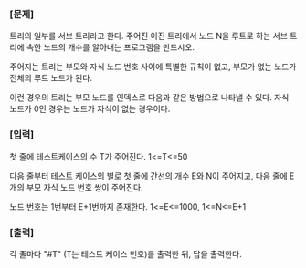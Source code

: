 ### [문제]
트리의 일부를 서브 트리라고 한다. 주어진 이진 트리에서 노드 N을 루트로 하는 서브 트리에 속한 노드의 개수를 알아내는 프로그램을 만드시오.

주어지는 트리는 부모와 자식 노드 번호 사이에 특별한 규칙이 없고, 부모가 없는 노드가 전체의 루트 노드가 된다.

이런 경우의 트리는 부모 노드를 인덱스로 다음과 같은 방법으로 나타낼 수 있다. 자식 노드가 0인 경우는 노드가 자식이 없는 경우이다.



### [입력]

첫 줄에 테스트케이스의 수 T가 주어진다. 1<=T<=50

다음 줄부터 테스트 케이스의 별로 첫 줄에 간선의 개수 E와 N이 주어지고, 다음 줄에 E개의 부모 자식 노드 번호 쌍이 주어진다.

노드 번호는 1번부터 E+1번까지 존재한다. 1<=E<=1000, 1<=N<=E+1

### [출력]

각 줄마다 "#T" (T는 테스트 케이스 번호)를 출력한 뒤, 답을 출력한다.